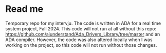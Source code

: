 # Read me

Temporary repo for my intervju. The code is written in ADA for a real time system project, Fall 2024. 
This code will not run at all without this repo: https://github.com/aiunderstand/Ada_Drivers_Library/tree/master and an ADA compiler. 
However, the code was also altered locally when I was working on the project, so this code will not run without those changes. 
